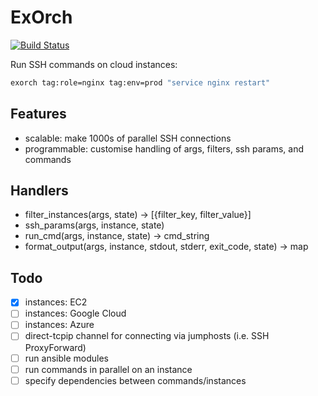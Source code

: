 # ExOrch

[![Build Status](https://travis-ci.org/leg100/exorch.svg?branch=master)](https://travis-ci.org/leg100/exorch)


Run SSH commands on cloud instances:

```bash
exorch tag:role=nginx tag:env=prod "service nginx restart"
```

## Features

* scalable: make 1000s of parallel SSH connections
* programmable: customise handling of args, filters, ssh params, and commands

## Handlers

* filter_instances(args, state) -> [{filter_key, filter_value}]
* ssh_params(args, instance, state)
* run_cmd(args, instance, state) -> cmd_string
* format_output(args, instance, stdout, stderr, exit_code, state) -> map

## Todo

- [x] instances: EC2
- [ ] instances: Google Cloud
- [ ] instances: Azure
- [ ] direct-tcpip channel for connecting via jumphosts (i.e. SSH ProxyForward)
- [ ] run ansible modules
- [ ] run commands in parallel on an instance
- [ ] specify dependencies between commands/instances
